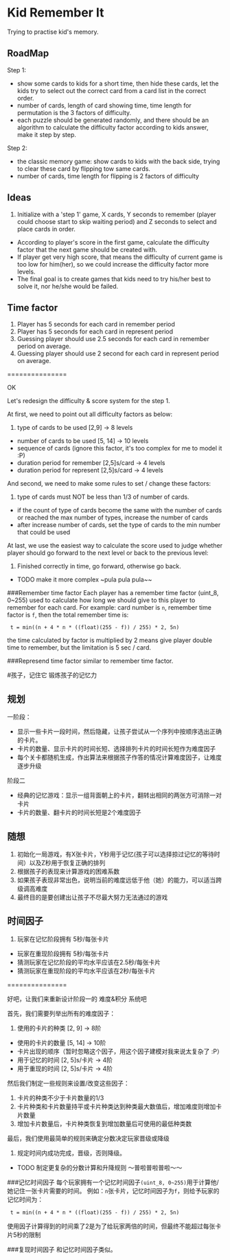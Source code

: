 # Kid Remember It 
Trying to practise kid's memory.

## RoadMap
Step 1:

* show some cards to kids for a short time, then hide these cards, let the kids try to select out the correct card from a card list in the correct order.
* number of cards, length of card showing time, time length for permutation is the 3 factors of difficulty.
* each puzzle should be generated randomly, and there should be an algorithm to calculate the difficulty factor according to kids answer, make it step by step.

Step 2:

* the classic memory game: show cards to kids with the back side, trying to clear these card by flipping tow same cards.
* number of cards, time length for flipping is 2 factors of difficulty  


## Ideas

1. Initialize with a 'step 1' game, X cards, Y seconds to remember (player could choose start to skip waiting period) and Z seconds to select and place cards in order.
+ According to player's score in the first game, calculate the difficulty factor that the next game should be created with.
+ If player get very high score, that means the difficulty of current game is too low for him(her), so we could increase the difficulty factor more levels.
+ The final goal is to create games that kids need to try his/her best to solve it, nor he/she would be failed.

## Time factor
1. Player has 5 seconds for each card in remember period
2. Player has 5 seconds for each card in represent period
3. Guessing player should use 2.5 seconds for each card in remember period on average.
4. Guessing player should use 2 second for each card in represent period on average.

===============

OK

Let's redesign the difficulty & score system for the step 1.

At first, we need to point out all difficulty factors as below:

1. type of cards to be used [2,9] -> 8 levels
+ number of cards to be used [5, 14] -> 10 levels
+ sequence of cards (ignore this factor, it's too complex for me to model it :P)
+ duration period for remember [2,5]s/card -> 4 levels
+ duration period for represent [2,5]s/card -> 4 levels

And second, we need to make some rules to set / change these factors:

1.  type of cards must NOT be less than 1/3 of number of cards. 
+ if the count of type of cards become the same with the number of cards or reached the max number of types, increase the number of cards
+ after increase number of cards, set the type of cards to the min number that could be used

At last, we use the easiest way to calculate the score used to judge whether player should go forward to the next level or back to the previous level:

1. Finished correctly in time, go forward, otherwise go back.
+ TODO make it more complex ~pula pula pula~~

###Remember time factor
Each player has a remember time factor (uint_8, 0~255) used to calculate how long we should give to this player to remember for each card.
For example: card number is `n`, remember time factor is `f`, then the total remember time is:

`` t = min((n + 4 * n * ((float)(255 - f)) / 255) * 2, 5n)``

the time calculated by factor is multiplied by 2 means give player double time to remember, but the limitation is 5 sec / card.

###Represend time factor
similar to remember time factor.


#孩子，记住它
锻炼孩子的记忆力

## 规划
一阶段：

* 显示一些卡片一段时间，然后隐藏，让孩子尝试从一个序列中按顺序选出正确的卡片。
* 卡片的数量、显示卡片的时间长短、选择排列卡片的时间长短作为难度因子
* 每个关卡都随机生成，作出算法来根据孩子作答的情况计算难度因子，让难度逐步升级

阶段二

* 经典的记忆游戏：显示一组背面朝上的卡片，翻转出相同的两张方可消除一对卡片
* 卡片的数量、翻卡片的时间长短是2个难度因子

## 随想
1. 初始化一局游戏，有X张卡片，Y秒用于记忆(孩子可以选择掠过记忆的等待时间）以及Z秒用于恢复正确的排列
2. 根据孩子的表现来计算游戏的困难系数
3. 如果孩子表现非常出色，说明当前的难度远低于他（她）的能力，可以适当跨级调高难度
4. 最终目的是要创建出让孩子不尽最大努力无法通过的游戏

## 时间因子
1. 玩家在记忆阶段拥有 5秒/每张卡片
+ 玩家在重现阶段拥有 5秒/每张卡片
+ 猜测玩家在记忆阶段的平均水平应该在2.5秒/每张卡片
+ 猜测玩家在重现阶段的平均水平应该在2秒/每张卡片

===============

好吧，让我们来重新设计阶段一的 难度&积分 系统吧

首先，我们需要列举出所有的难度因子：

1. 使用的卡片的种类 [2, 9] -> 8阶
+ 使用的卡片的数量 [5, 14] -> 10阶
+ 卡片出现的顺序（暂时忽略这个因子，用这个因子建模对我来说太复杂了 :P）
+ 用于记忆的时间 [2, 5]s/卡片 -> 4阶
+ 用于重现的时间 [2, 5]s/卡片 -> 4阶

然后我们制定一些规则来设置/改变这些因子：

1. 卡片的种类不少于卡片数量的1/3
2. 卡片种类和卡片数量持平或卡片种类达到种类最大数值后，增加难度则增加卡片数量
3. 增加卡片数量后，卡片种类恢复到增加数量后可使用的最低种类数

最后，我们使用最简单的规则来确定分数决定玩家晋级或降级

1. 规定时间内成功完成，晋级，否则降级。
+ TODO 制定更复杂的分数计算和升降规则 ～普啦普啦普啦～～

###记忆时间因子
每个玩家拥有一个记忆时间因子`(uint_8, 0~255)`用于计算他/她记住一张卡片需要的时间。
例如：`n`张卡片，记忆时间因子为`f`，则给予玩家的记忆时间为：

`` t = min((n + 4 * n * ((float)(255 - f)) / 255) * 2, 5n)``

使用因子计算得到的时间乘了2是为了给玩家两倍的时间，但最终不能超过每张卡片5秒的限制

###复现时间因子
和记忆时间因子类似。

